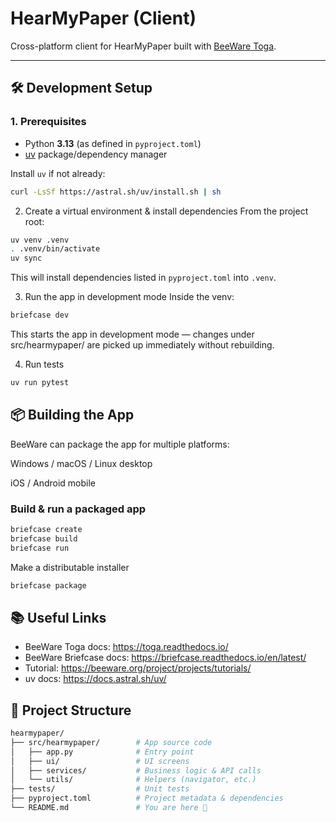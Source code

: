 # HearMyPaper (Client)

Cross-platform client for HearMyPaper built with [BeeWare Toga](https://beeware.org/).

---

## 🛠️ Development Setup

### 1. Prerequisites
- Python **3.13** (as defined in `pyproject.toml`)
- [uv](https://github.com/astral-sh/uv) package/dependency manager

Install `uv` if not already:

```bash
curl -LsSf https://astral.sh/uv/install.sh | sh
```

2. Create a virtual environment & install dependencies
From the project root:

```bash
uv venv .venv
. .venv/bin/activate
uv sync
```

This will install dependencies listed in `pyproject.toml` into `.venv`.

3. Run the app in development mode
Inside the venv:

```bash
briefcase dev
```

This starts the app in development mode — changes under src/hearmypaper/ are picked up immediately without rebuilding.

4. Run tests

```bash
uv run pytest
```

## 📦 Building the App
BeeWare can package the app for multiple platforms:

Windows / macOS / Linux desktop

iOS / Android mobile

### Build & run a packaged app

```bash
briefcase create
briefcase build
briefcase run
```

Make a distributable installer

```bash
briefcase package
```

## 📚 Useful Links
- BeeWare Toga docs: https://toga.readthedocs.io/
- BeeWare Briefcase docs: https://briefcase.readthedocs.io/en/latest/
- Tutorial: https://beeware.org/project/projects/tutorials/
- uv docs: https://docs.astral.sh/uv/

## 📂 Project Structure

```bash
hearmypaper/
├── src/hearmypaper/        # App source code
│   ├── app.py              # Entry point
│   ├── ui/                 # UI screens
│   ├── services/           # Business logic & API calls
│   └── utils/              # Helpers (navigator, etc.)
├── tests/                  # Unit tests
├── pyproject.toml          # Project metadata & dependencies
└── README.md               # You are here 🚀
```

